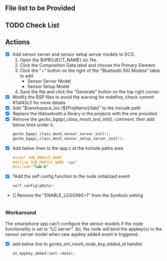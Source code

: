 ## File list to be Provided

## TODO Check List

## Actions

- [x] Add sensor server and sensor setup server models to DCD.
  1. Open the ${PROJECT_NAME}.isc file.
  2. Click the Composition Data label and choose the Primary Element.
  3. Click the "+" button on the right of the "Bluetooth SIG Models" table to
     add
     - Sensor Server Model
     - Sensor Setup Model
  4. Save the file and click the "Generate" button on the top right corner.
- [x] Modify the BSP files to avoid the warning for redefine, check commit
      \#7af42c2 for more details
- [x] Add "${workspace_loc:/${ProjName}/lab}" to the include path
- [x] Replace the libbluetooth.a library in the projects with the one provided
- [x] Remove the _gecko_bgapi_class_mesh_test_init();_ comment, then add below
      lines under it.
  ```c
  gecko_bgapi_class_mesh_sensor_server_init();
  gecko_bgapi_class_mesh_sensor_setup_server_init();
  ```
- [x] Add below lines to the app.c at the include paths area
  ```c
  #undef SUB_MODULE_NAME
  #define SUB_MODULE_NAME "app"
  #include "lab.h"
  ```
- [x] ?Add the self config function to the node initialized event.
  ```c
  self_config(pData);
  ```
- [] Remove the "ENABLE_LOGGING=1" from the Symbols setting

  ```

  ```

### Workaround

The smartphone app can't configure the sensor models if the node functionality
is set to "LC server". So, the node will bind the appkey(s) to the sensor server
model when new appkey added event is triggered.

- [x] add below line to _gecko_evt_mesh_node_key_added_id_ handler
  ```c
  on_appkey_added(&evt->data);
  ```

